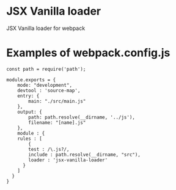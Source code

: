 # JSX Vanilla loader

JSX Vanilla loader for webpack

# Examples of webpack.config.js

```
const path = require('path');

module.exports = {
	mode: "development",
	devtool : 'source-map',
	entry: {
		main: "./src/main.js"
	}, 
	output: {
		path: path.resolve(__dirname, '../js'),
		filename: "[name].js"
	},
	module : {
    rules : [
		{
        test : /\.js?/,
        include : path.resolve(__dirname, "src"),
        loader : 'jsx-vanilla-loader'
      }
    ]
  }
}
	
```